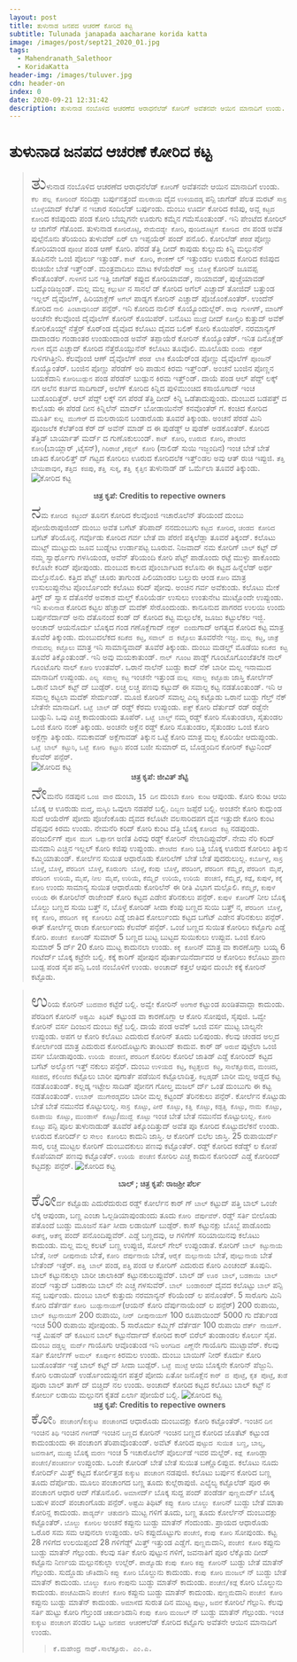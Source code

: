```yaml
---
layout: post
title: ತುಳುನಾಡ ಜನಪದ ಆಚರಣೆ ಕೋರಿದ ಕಟ್ಟ
subtitle: Tulunada janapada aacharane korida katta
image: /images/post/sept21_2020_01.jpg
tags:
  - Mahendranath_Salethoor
  - KoridaKatta
header-img: /images/tuluver.jpg
cdn: header-on
index: 0
date: 2020-09-21 12:31:42
description: ತುಳುನಾಡ ನಂಬೊಳಿದ ಆಚರಣೆದ ಆರಾಧನೆಲೆಡ್ ಕೋರಿಗ್ ಅವೆತನವೇ ಆಯಿನ ಮಾನಾದಿಗೆ ಉಂಡು.
---
```

# ತುಳುನಾಡ ಜನಪದ ಆಚರಣೆ ಕೋರಿದ ಕಟ್ಟ
 
> <span style='font-size: xx-large;'>ತು</span>ಳುನಾಡ ನಂಬೊಳಿದ ಆಚರಣೆದ ಆರಾಧನೆಲೆಡ್ `ಕೋರಿ`ಗ್ ಅವೆತನವೇ ಆಯಿನ ಮಾನಾದಿಗೆ ಉಂಡು. `ಕೆಲ ಪಲ್ಲ ಕೋರಿಂದ್` ಸಂದಿಡ್ಲಾ ಬರ್ಪುನತ್ತಂದೆ `ಮಲರಾಯ` ದೈವ `ಉಳಿಯದಡ್ಕ` ಪನ್ಪಿ ಜಾಗೆಡ್ ಪೆಲತ ಮರಟ್ `ಸಾಸ್ರ ಬೊಳ್ಳೆ`ಯಾದ್ ಕೆಲೆತ್ ನ ಇಚಾರ ಸಂದಿಲೆಡ್ ಬರ್ಪುಂಡು.  ದುಂಬು ಊರ್ದ ಕೋರಿದ  ಕಜಿಪು, ಅವ್ಲ `ಕಟ್ಟದ ಕೋರಿ`ದ ಕಜಿಪುಂದು ಪಂಡ ಕೋರಿ ಬೆಯ್ನಗನೇ ಊರುಗು ಕಮ್ಮೆನ ಗಮೆಸೊಂತುಂಡ್. ಇನಿ ಪೇಂಟೆದ ಕೋರಿಲ್ ಆ ಜಾಗೆನ್ ಗೆತೊಂದ. ತುಳುನಾಡ `ಕೋರಿರೊಟ್ಟಿ`, `ಸೇಮೆದಡ್ಯೇ ಕೋರಿ`, `ಪುಂಡಿದೊಟ್ಟಿಗೆ ಕೋರಿದ ರೆಸ` ಪಂಡ ಅವೆತ ಪುಲ್ಪೆನೊನು ತೆರಿಯಂದಿ ತುಳುವೆರ್ ಏರ್ ಲಾ ಇಪ್ಪಯೆರ್ ಪಂದ್ ಪನೊಲಿ. ಕೋರಿಲೆಡ್ `ಪೆರಡೆ` ಪೊಣ್ಣು ಕೋರಿಯಾಂಡ `ಪೂಂಜೆ` ಪಂಡ ಆಣ್ ಕೋರಿ. ಪೆರಡೆ ತೆತ್ತಿ ದೀದ್ ಕಾಪುಡು ಕುಲ್ಲುದು ಕಿನ್ನಿ ಮಲ್ಪುನೆನ್ ತೂಪಿನನೇ ಒಂಜಿ ಪೊರ್ಲು ಇತ್ತುಂಡ್. `ಕಾಟ್ ಕೋರಿ`, `ಕೇಂಕಣ್` ಲ್ ಇತ್ತುಂಡಲ ಊರುದ ಕೋರಿದ ಕಜಿಪುದ ರುಚಿಯೇ ಬೇತೆ ಇತ್ತ್೦ಡ್. ಮಂತ್ರವಾದಿಲು ಮಾಟ ಕಳೆಯೆರೆದ್ `ಸಾಸ್ರ ಬೊಳ್ಳೆ` ಕೋರಿನ್ ಜೂವಪ್ಪ ಕೌಂತೊಂತೆರ್. `ಗುಳಿಗ`ನ ಬನ ಇತ್ತಿ ಜಾಗೆಡ್ ಕಪ್ಪುದ ಕೋರಿಯಾವಡ್, ನಾಯಾವಡ್, ಪುಚ್ಚೆಯಾವಡ್ ಬದ್ಕೊಂಡಿಜ್ಜಂಡ್. ಮಲ್ಲ ಮಲ್ಲ `ಕಲ್ಲುರ್ಟಿ` ನ ಸಾನಲೆ ಡ್  ಕೋರಿದ ಅಗೆಲ್ ಎಚ್ಚಾದ್ ತೋಜಿದ್ ಬತ್ತುಂಡ ಇಲ್ಲಲ್ ದೈವೊಲೆಗ್, ಹಿರಿಯಾಕ್ಲೆಗ್ `ಅಗೆಲ್` ಪಾಡ್ನಗ ಕೋರಿನ್ ಎಚ್ಚಾದ್ ಪೊಜೊಂಕೊಂತೆರ್. ಉಂದೆನ್ ಕೋರಿದ `ನಾಲಿ ಪಿಂಟಾವುನಿಂದ್` ಪನ್ಪೆರ್. ಇನಿ ಕೋರಿದ ನಾಲಿನ್ ಕೊಯ್ಯೊಂದುಲ್ಲೆರ್. `ರಾವು ಗುಳಿಗ`ಗ್, `ಮಾರಿ`ಗ್ ಅಂಚೆನೇ ಕೆಲವೊಂಜಿ ದೈವೊಲೆಗ್ ಕೋರಿನ್ ಕೊಯಿಪೆರ್. ಬನೊಟು `ಮುದ್ರೆ` ದೀದ್ `ಕೋಲ್ತಿರಿ` ಕುತ್ತುದ್ ಅವೆಕ್ ಕೋರಿಕೊಯ್ದ್ ನೆತ್ತೆರ್ ಕೊರ್ಂಡ ದೈವೊದ ಕಲೊಟು ದೈವದ ಬಲಿಕ್ ಕೋರಿ ಕೊಯಿಪೆರ್. ನರಮಾನ್ಯಗ್ ದಾದಾಂಡಲ ಗಂಡಾಂತರ ಉಂಡುಂದಾಂಡ ಅವೆನ್ ತಪ್ಪಾಯೆರೆ ಕೋರಿನ್ ಕೊಯ್ಯೊಂತೆರ್. ಇನಿತ ದಿನೊಕ್ಲೆಡ್ `ಗುಳಿಗ` ದೈವ ಎಚ್ಚಾದ್ ಕೋರಿದ ನೆತ್ತೆರೊಯ್ಪುನೆನ್ ಕಲೊಟು ತೂವೊಲಿ.  ಮೂಲೊಡು `ಬಿಂದು ನೆತ್ತೆರ್` ಗುಳಿಗಗಿತ್ತೀನಿ. ಕೆಲವೊಂಜಿ ಆಣ್ ದೈವೊಲೆಗ್ `ಪೆರಡೆ ಲಾಕಿ` ಕೊಯೆರ್ಂಡ ಪೊಣ್ಣು ದೈವೊಲೆಗ್ `ಪೂಂಜ`ನ್ ಕೊಯ್ಯೊಂತೆರ್. ಬಂಜಿನ ಪೊಣ್ಣು ಪೆರಡೆಗ್ ಅರಿ ಪಾಡುನ ಕಿರಮ ಇತ್ತ್೦ಡ್. ಅಂಚನೆ ಬಂಜಿನ ಪೊಣ್ಣನ ಬಯಕೆದಾನಿ `ಕೋರಿಬುಡ್ಪುನ` ಪಂಡ ಪೆರಡೆನ್ ಬುಡ್ಪುನ ಕಿರಮ ಇತ್ತ್೦ಡ್. ದಾಯೆ ಪಂಡ ಆಲ್ ಪೆದ್ದ್ ಲಕ್ಕ್ ನಗ ಅಲೆನ ಕರ್ಚಿದ ಸಾದಿಗಾದ್, ಅಲೆಗ್ ಕೋರಿದ ಕಿನ್ನಿದ ಪುಳಿಮುಂಚಿದ ಕಸಾಯೊಗಾದ್ ಇಂಚ ಬುಡೊಂದಿತ್ತೆರ್. ಆಲ್ ಪೆದ್ದ್ ಲಕ್ಕ್ ನಗ ಪೆರಡೆ ತೆತ್ತಿ ದೀದ್ ಕಿನ್ನಿ ಒಡೆತಾದುಪ್ಪುಂಡು. ದುಂಬುದ ಬಡಪತ್ತ್ ದ ಕಾಲೊಡು ಈ ಪೆರಡೆ ದೀನ ಕಿನ್ನಿಲೆನ್ ಮಾರ್ದ್ ಬೋಡಾಯಿನೆನ್ ಕನವೊಂತೆರ್ ಗೆ. ಕಂಚಿದ ಕೋರಿದ ಮೂರ್ತಿ `ಕುಲ್ಲ ಮುಗೇರ್` ದ ಮಲರಾಯನ ಬಂಡಾರೊಡು ತೂವರೆ  ತಿಕ್ಕುಂಡು. ಅಂಚನೆ ಪೆರಡೆ ಮಿನಿ ಪೂಂಜಲೆಕ ಕೆಲೆತ್ಂಡ ಕೆರ್ ದ್ ಅವೆನ್ ಮಾಡ್ ದ ಈ ಪುಡೆಡ್ದ್ ಆ ಪುಡೆಕ್ ಅಡಕೊಂತೆರ್. ಕೋರಿದ ತೆತ್ತಿಡ್ ಬಾರ್ಯಾತ್ ಮರ್ದ್ ದ ಗುಣೊಕುಲುಂಡ್. `ಕಾಟ್ ಕೋರಿ`, `ಊರುದ ಕೋರಿ`, `ಪೇಂಟೆದ ಕೋರಿ`(ಬಾಯ್ಲಾರ್ ,ಟೈಸನ್), `ಗಿರಿರಾಜೆ` ,`ಕಪ್ಪಲ್ ಕೋರಿ` (ನಾಲಿಡ್ ಸುಯಿ ಇಜ್ಜಂದಿನ) ಇಂಚ ಬೇತೆ ಬೇತೆ ಜಾತಿದ ಕೋರಿಲಿತ್ತ್ ದ್ ಗಟ್ಟದ ಕೋರಿಲು ಊರುದ ಕೋರಿದಲೆಕ ಇತ್ತ್೦ಡಲ ಅವು ಆತ್ ರುಚಿ ಇಪ್ಪುಜಿ. `ತೆತ್ತಿ ಬೇಯಿಪಾವುನ`, `ತೆತ್ತಿದ ಕಜಿಪು`, `ತೆತ್ತಿ ಸುಕ್ಕ`, `ತೆತ್ತಿ ಕೈತ್ತಿನ` ತುಳುನಾಡ್ ಡ್ ಒರ್ಮೆಲಾ ತೂವರೆ ತಿಕ್ಕುಂಡು.
![ಕೋರಿದ ಕಟ್ಟ](/images/post/sept21_2020_01.jpg "ಕೋರಿ")
**<center>ಚಿತ್ರ ಕೃಪೆ: Creditis to repective owners</center>**
> <span style='font-size: xx-large;'>ನ</span>ಮ `ಕೋರಿದ ಕಟ್ಟಂದ್` ತೂನಗ ಕೋರಿದ ಕೆಲವೊಂಜಿ ಇಚಾರೊಲೆನ್ ತೆರಿಯಂದೆ ದುಂಬು ಪೋಯೆರಾಪುಜಿಂದ್ ದುಂಬು ಅವೆತ ಬಗೆಟ್ ತೆರಿಪಾದ್ ನನದುಂಬುಗು `ಕಟ್ಟದ ಕೋರಿದ`, `ಚಂಡದ ಕೋರಿದ` ಬಗೆಟ್ ತೆರಿಯೊನ್ಗ. ಗರ್ವೊಡು ಕೋರಿದ ಗರ್ವ ಬೇತೆ ವಾ ಪೆರಣಿ ಪಕ್ಕಿಲೆಡ್ಲಾ ತೂವರೆ ತಿಕ್ಕಂದ್. ಕಲೊಟು ಮುಟ್ಟ್ ಮುಟ್ಟುದು ಜೂವ ಬುಡ್ನೇಟ ಉರ್ಡಾಪಟ್ಟ ಬೂರುವ. ನಿಜವಾದ್ ನಮ ಕೋರಿಗ್ `ಬಾಲ್` ಕಟ್ಟ್ ದ್ ನಮ್ಮ ಸ್ವಾರ್ಥೊಗು ಗಳಸಿಯಂಡ, ಅವೆನ್ ತೆರಿಯಂದಿ ಕೋರಿ ಪೆಟ್ಟ್ ಪಾಡೊಂದು ರಟ್ಟೆ ಮುಳ್ಳು ಹಾಕೊಂದು ಕಲೊಟೇ ಕರಿದ್ ಪೋಪುಂಡು. ದುಂಬುದ ಕಾಲದ ಪೊಂರ್ಬಾಟದ ಕಲೊನು ಈ ಕಟ್ಟದ ಹಿನ್ನೆಲೆಡ್ ಅರ್ಥ ಮಲ್ತೊನೊಲಿ. ಕತ್ತಿದ ಪೆಟ್ಟ್ ಚೂರು ತಾಗುಂಡ ಪಿಲಿಯಾಂಡಲ ಬಲ್ತುರು ಆಂಡ `ಕೋರಿ` ಮಾತ್ರ ಉಸುಲುಪ್ಪುನೇಟ ಪೊಂರ್ಬೊಂದೇ ಕಲೊಟು ಕರಿದ್ ಪೋವು. ಅಂಚಿನ ಗರ್ವ ಅವೆಕುಂಡು. ಕಲೊಟು ಮೇಕೆ ತಿಗ್ತ್ ದ್ ಸ್ವಾಸ ದೆತೊನೆರೆ ಅವಕಾಶ ಮಲ್ತ್ ಕೊರಿಯೆರ್ಡ ಉಸುಲು ಉಂತುನೇಟ ಮುಟ್ಟೊಂದೇ ಉಪ್ಪುಂಡು. ಇನಿ `ತುಳುನಾಡ` ಕೋರಿದ ಕಟ್ಟಲ ಹೆಚ್ಚಾದ್ ಮದೆಕ್ ಸೇರೊಂದುಂಡು. ಕಾನೂನುದ ಪಾಗರದ ಉಲಯಿ ಉಂದು ಬರ್ಪುನೆರ್ದಾದ್ ಅನು ದೆತೊನಂದೆ ಕಂಡ್ ದ್ ಕೋರಿದ ಕಟ್ಟ ಮಲ್ಪುಲೆಕ, ಜೂಜು ಕಟ್ಟುಲೆಕಲ ಇಜ್ಜಿ. ಅಂಚಾದ್ ಆಯನೊರ್ದು ಬೊಕ್ಕದ ಗಂಡ ಗಣೊಕ್ಲೆಗಾದ್  `ನೆತ್ತೆರ್ ಬಿಂದು`ಗಾದ್ ಅಗತ್ಯದ ಕೋರಿದ ಕಟ್ಟ ಮಾತ್ರ ತೂವೆರೆ ತಿಕ್ಕುಂಡು. ದುಂಬುದಲೆಕದ `ಕದಿಕೆದ ಕಟ್ಟ`, `ಸವಾಲ್ ದ ಕಟ್ಟೊಲು` ತೂವರೆನೇ ಇಜ್ಜ. `ಮಲ್ಲ ಕಟ್ಟ`, `ಜಾತ್ರೆ ನೇಮದಲ್ಪ ಕಟ್ಟೊಲು` ಮಾತ್ರ ಇನಿ ಸಾಮಾನ್ಯವಾದ್ ತೂವೆರೆ ತಿಕ್ಕುಂಡು. ದುಂಬು ಮಡಲ್ಡ್ ಮೊಡೆಯಿ `ಕದಿಕೆದ ಕಟ್ಟ` ತೂವೆರೆ ತಿಕ್ಕೊಂತುಂಡ್. ಇನಿ ಅವು ಮಯಕಾತುಂಡ್. `ನಾಲ್ ಗೂಂಟ` ಪಾಡ್ದ್ ಗೂಂಟೊಗೊಂಜೆತಲೆಕ ನಾಲ್ ಗೂಂಟೊಗು ನಾಲ್ `ಕೋರಿ` ಉಂತವೆರ್. ಒರಾನೆ ನಾಲೆನ್ ಬುಡ್ದು ಕಾದ್ ನೆಕ್ ಬಾರೀ ಮಲ್ಲ ಇನಾಮುದ ಮಾನಾದಿಗೆ ಉಪ್ಪುಂಡು. `ಎಲ್ಯ ಸವಾಲ್ದ ಕಟ್ಟ` ಇಂಚನೇ ಇತ್ತುಂಡ `ಮಲ್ಲ ಸವಾಲ್ದ ಕಟ್ಟೊಡು` ಜಾಸ್ತಿ ಕೋರ್ಲೆನ್ ಒರಾನೆ ಬಾಲ್ ಕಟ್ಟ್ ದ್ ಬುಡ್ಪೆರ್. ಲಚ್ಚ ಲಚ್ಚ ಪಣವು ಕಟ್ಟುದ್ ಈ ಸವಾಲ್ದ ಕಟ್ಟ ನಡತೊಂತುಂಡ್. ಇನಿ ಆ ಸವಾಲ್ದ ಕಟ್ಟಲಾ ಮದೆಕ್ ಸೇರ್ದುಂಡ್.  ಮೂಜಿ ಕೋರಿನ್ ಸವಾಲ್ದ ಎಲ್ಯ ಕಟ್ಟೊಡು ಒರಾನೆ ಬುಡ್ದು ಗೆಲ್ತ್ ನೆಕ್ ಬೇತೆನೇ ಮಾನಾದಿಗೆ. `ಒಟ್ಟೆ ಬಾಲ್` ಡ್ ರಡ್ಡ್ ಕೆರಮ ಉಪ್ಪುಂಡು. `ಪತ್ತ್` ಕೋರಿ ದೆರ್ತುದ್ ರಡ್ ರಡ್ಡೆನೇ ಬುಡ್ಪುನಿ. ಒವು ಎಚ್ಚ ಕಾದುಂಡುಂದು ತೂಪೆರ್. `ಒಟ್ಟೆ ಬಾಲ್ಡ್` ನಮ್ಮ ರಡ್ಡ್ ಕೋರಿ ಸೊತುಂಡಲಾ, ಸೈತುಂಡಲ ಒಂಜಿ ಕೋರಿ ನಂಕ್ ತಿಕ್ಕುಂಡು. ಅಂಚನೇ ಅಕ್ಲೆನ ರಡ್ಡ್ ಕೋರಿ ಸೊತುಂಡಲ, ಸೈತುಂಡಲ ಒಂಜಿ ಕೋರಿ ಅಕ್ಲೆಗ್ಲಾ ತಿಕ್ಕುಂಡು. ನಮಕಾವಡ್ ಅಕ್ಲೆಗಾವಡ್ ತಿಕ್ಕುನ ಒಟ್ಟೆ ಕೋರಿ ಮಾತ್ರ ಮಲ್ಲ ಕೊರಿಯೇ ಆದುಪ್ಪುಂಡು. `ಒಟ್ಟೆ ಬಾಲ್ ಕಟ್ಟುನಿ`, `ಒಟ್ಟೆ ಕೋರಿ ಕಟ್ಟುನಿ` ಪಂಡ ಬಜೀ ಸುಮಾರ್ ದ, ಬೊಡ್ಚಂದಿನ ಕೋರಿನ್ ಕಟ್ಟುನಿಂದ್ ಕೆಲವೆರ್ ಪನ್ಪೆರ್.   
![ಕೋರಿದ ಕಟ್ಟ](/images/post/sept21_2020_03.jpg "ಕೋರಿ")
**<center>ಚಿತ್ರ ಕೃಪೆ: ಜೀವಿತ್ ಶೆಟ್ಟಿ</center>**
> <span style='font-size: xx-large;'>ನೇ</span>ಮನೆರಿ ನಡಪುನ `ಒಂಜಿ ವಾರ` ದುಂಬಾ, `15 ದಿನ` ದುಂಬಾ `ಕೋರಿ ಕುಂಟ` ಆಪುಂಡು. ಕೋರಿ ಕುಂಟ ಆಯಿ ಬೊಕ್ಕ ಆ ಊರುಡು `ಮದ್ಮೆ`, `ಮಸ್ಕಿರಿ` ಒವುಲಾ ನಡಪೆರೆ ಬಲ್ಲಿ. `ದಿಬ್ಬಣ` ಜಪ್ಪೆರೆ ಬಲ್ಲಿ. ಅಂಚನೇ ಕೋರಿ ಕುದ್ಪುಂಡ ಸುದೆ ಆಯೆರೆಗ್ ಪೋದು ಪೊಜೆಂಕೊಡು ದೈವದ ಕಲೊಟೇ ವಲಸಾರಿದಪಗ ದೈವ ಇತ್ತುದೇ ಕೋರಿ ಕುಂಟ ದೆಪ್ಪವುನ ಕಿರಮ ಉಂಡು. ನೇಮನೆರಿ ಕರಿದ್ ಕೋರಿ ಕುಂಟ ದೆತ್ತಿ ಬೊಕ್ಕ `ಕೋರಿದ ಕಟ್ಟ` ನಡಪುಂಡು. ಪಂಜುರ್ಲಿಗ್ `ಪೊಸ ಮುಗ ಒಪ್ಪಾನಗ` ಅಣಿತ ಪಿರವು ರಡ್ಡ್ ಕೋರಿನ್ ನೇಲಾದಿಪ್ಪುವೆರ್. ನೇಮ ನೆರಿ ಕರಿದ್ ಮನದಾನಿ ಎಚ್ಚಿನ ಇಲ್ಲಲ್ ಕೋರಿ ಕಜಿಪು ಉಪ್ಪುಂಡು. `ಪೇಂಟೆದ ಕೋರಿ` ಬತ್ತಿ ಬೊಕ್ಕ ಊರುದ ಕೋರಿಲು ತಿಕ್ಕುನ ಕಮ್ಮಿಯಾತುಂಡ್. ಕೋರ್ಲೆನ ಸುಯಿತ ಆಧಾರೊಡು ಕೋರಿಲೆಗ್ ಬೇತೆ ಬೇತೆ ಪುದರುಲುಲ್ಲ. `ಕರ್ಬೊಳ್ಳೆ`, `ಸಾಸ್ರ ಬೊಳ್ಳೆ`, `ಬೊಳ್ಳೆ`, `ಪೆರಡಿಂಗ ಬೊಳ್ಳೆ`, `ಕೊರುಂಗು ಬೊಳ್ಳೆ`, `ಕೆಂಪು ಬೊಳ್ಳೆ`, `ಪೆರಡಿಂಗೆ`, `ಪೆರಡಿಂಗ ಕೆಮ್ಮೈರೆ`, `ಪೆರಡಿಂಗ ಮೈಪೆ`, `ಪೆರಡಿಂಗ ಉರಿಯೆ`, `ಮೈಪೆ`, `ನೀಲ ಮೈಪೆ`, `ಉರಿಯೆ`, `ಕೆಮ್ಮೈರೆ ಉರಿಯೆ`, `ಉರಿಯೆ ಪಂಚಣಿ`, `ಕೆಮ್ಮೈರೆ`, `ಕಡ್ಲೆ`, `ಕುಪುಳೆ`, `ಕಕ್ಕೆ ಕೋರಿ` ಉಂದು ಸಾಮಾನ್ಯ ಸುಯಿತ ಆಧಾರೊಡು ಕೋರಿಲೆನ್ ಈ ರೀತಿ ವಿಭಾಗ ಮಲ್ಪೊಲಿ.  `ಕೆಮ್ಮೈರೆ`, `ಕುಪುಳೆ ಉರಿಯೆ` ಈ ಕೋರಿಲೆನ್ ರಾಜೇಂದ್ ಕೋರಿ ಕಟ್ಟದ ಎಡೇನ ತೆರಿನಕುಲು ಪನ್ಪೆರ್. `ಕುಪುಳ ಕೋರಿ`ಗ್ ನೀಲ ಬೊಕ್ಕ ಬೊಲ್ದು ಬಣ್ಣದ ಸುಯಿ ಬತ್ತ್ ನ, ಬೊಳ್ಳೆ ಕೋರಿಡ್ ಸೀದಾ ಕೆಂಪು ಬಣ್ಣದ ಸುಯಿ ಬತ್ತ್ ನ, `ಪೆರಡಿಂಗ ಬೊಳ್ಳೆ`, `ಕಕ್ಕೆ ಕೋರಿ`, `ಪೆರಡಿಂಗ ಕಕ್ಕೆ ಕೋರಿ`ಲು ಎಡ್ಡೆ ಜಾತಿದ ಕೋರ್ಲುಂದು ಕಟ್ಟದ ಬಗೆಟ್ ಎಡೇನ ತೆರಿನಕುಲು ಪನ್ಪೆರ್. ಈತ್ ಕೋರ್ಲೆನ್ಲ ರಾಜಾ ಕೋರ್ಲುಂದು ಕೆಲವೆರ್ ಪನ್ಪೆರ್. ಒಂಜೆ ಬಣ್ಣದ ಸುಯಿತ ಕೋರಿಲು ಕಟ್ಟೊಗು ಎಡ್ಡೆ ಕೋರಿ.  `ಪಂಚೆಣಿ ಕೋರಿ`ಡ್ ಸುಮಾರ್ 5 ಬಣ್ಣದ ಬುಟ್ಟ ಬುಟ್ಟದ ಸುಯಿಕುಲು ಉಪ್ಪುವ. ಒಂಜಿ ಕೋರಿ  ಸುಮಾರ್ 5 ರ್ದ್ 20 ಕೋರಿ ಮುಟ್ಟ ಕಾದುನಲಾ ಉಂಡು. `ಕಕ್ಕೆ ಕೋರಿ`ನ್ ಮಾತ್ರ ವಾ ಕಾರಣೊಗ್ಲಾ ಬಯ್ಯ 6 ಗಂಟೆರ್ದ್ ಬೊಕ್ಕ ಕಟ್ರೆನೇ ಬಲ್ಲಿ. ಕಕ್ಕೆ ಕಾರಿಗ್ ಪೋಪುನ ಪೊರ್ತಾಯಿನೆರ್ದಾವರ ಆ ಕೋರಿಲು ಕಲೊಟು ಪ್ರಾಣ ಬುಡ್ಪ ಪಂಡ ಸೈಪ ಪನ್ಪಿ ಒಂಜಿ ನಂಬೊಳಿಗೆ ಉಂಡು. ಅಂಚಾದ್ ಕತ್ತಲೆ ಆಪುನ ದುಂಬೇ ಕಕ್ಕೆ ಕೋರಿನ್ ಕಟ್ಟೊಡು. 

> <span style='font-size: xx-large;'>ಉ</span>ರಿಯ ಕೋರಿನ್ `ಬುದವಾರ` ಕಟ್ಟೆರೆ ಬಲ್ಲಿ. ಅವ್ವೇ ಕೋರಿನ್ `ಅಂಗಾರೆ` ಕಟ್ಟುಂಡ ಖಂಡಿತವಾದ್ಲಾ ಕಾದುಂಡು. ಪೆರಡಿಂಗ ಕೋರಿನ್ `ಅಷ್ಟಮಿ ತಿಥಿ`ಟ್ ಕಟ್ಟುಂಡ ವಾ ಕಾರಣೊಗ್ಲಾ ಆ ಕೋರಿ ಸೋಪುಜಿ, ಸೈಪುಜಿ. ಒವ್ವೇ ಕೋರಿನ್ ವರ್ಸ ದಿಂಜುನ ದುಂಬು ಕಟ್ರೆ ಬಲ್ಲಿ. ದಾಯೆ ಪಂಡ ಅವೆಕ್ ಒಂಜಿ ವರ್ಸ ಮುಟ್ಟ ಬಾಲ್ಯನೇ ಉಪ್ಪುಂಡು. ಅಪಗ ಆ ಕೋರಿ ಕಲೊಟು ಎದುರುದ ಕೋರಿನ್ ತೂದು ಬಲಿಪುಂಡು. ಕೆಲವು ಚಂಡದ ಅಲ್ಮದ ಕೋರ್ಲಾಂಡ ಮಾತ್ರ ಎದುರುದ ಕೋರಿದೊಟ್ಟುಗು ತಾಂಟುದ್ ಕಾದುವ.  ಕಾರ್ ಡ್ `ಅರುವೆ` ಪುಟ್ರೆಲಾ ಒಂಜಿ ವರ್ಸ ಬೋಡಾಪುಂಡು. `ಉರಿಯೆ ಪಂಚಣಿ`, `ಪೆರಡಿಂಗೆ` ಕೋರಿಲ ಕೋರಿಲೆ ಜಾತಿಡ್ ಎಡ್ಡೆ ಕೋರಿಂದ್ ಕಟ್ಟದ ಬಗೆಟ್ ಅಲ್ಮೋಗ ಇತ್ತ್ ನಕುಲು ಪನ್ಪೆರ್. ದುಂಬು `ಉಳಿಯದ ಕಟ್ಟ`, `ಕಟ್ಟತ್ತಲದ ಕಟ್ಟ`, `ಸಾಲೆತ್ತೂರುದ`, `ಮಂಚಿದ`, `ಸಜಿಪದ`, `ಕೆಲಿಂಜೆದ` ಕಟ್ಟೊಲು ಬಾರೀ ಪುಗಾರ್ತೆ ಪಡೆಯಿನ ಕಟ್ಟೊಲಾದಿತ್ತ. `ಕಲ್ಲಡ್ಕ`ಡ್ ಬಾರೀ ಮಲ್ಲ ಅಡ್ಡದ ಕಟ್ಟ ನಡತೊಂತುಂಡ್. ಕಲ್ಲಡ್ಕ ಇಟ್ಟೇಲ ಸಾದಿಡ್ ಪೋನಗ ಗೋಲ್ತ ಮಜಲ್ ರ್ದ್ ಒಂತೆ ದುಂಬುಗು ಈ ಕಟ್ಟ ನಡತೊಂತುಂಡ್. `ಉಬಾರ್ ಮುಗೇರಡ್ಕ`ದಲ ಬಾರೀ ಮಲ್ಲ ಕಟ್ಟಂದ್ ತೆರಿನಕುಲು ಪನ್ಪೆರ್. ಕೋರ್ಲೆನ ಕೊಟ್ಟುಡು ಬೇತೆ ಬೇತೆ ನಮುನೆದ ಕೊಟ್ಟುಲುಲ್ಲ. `ಸಾಸ್ರ ಕೊಟ್ಟು`, `ಪೀರೆ ಕೊಟ್ಟು`, `ಕತ್ತಿ ಕೊಟ್ಟು`, `ಕಡ್ಪತ್ತಿ ಕೊಟ್ಟು`, `ನಾಮ ಕೊಟ್ಟು`, `ರೂಪಾಯಿ ಕೊಟ್ಟು`, `ಮುಂಡಾಸ್ ಕೊಟ್ಟು`/`ಮುದ್ದೆ ಕೊಟ್ಟು` ಇಂಚ ಬೇತೆ ಬೇತೆ  ನಮುನೆದ ಕೊಟ್ಟುಲುಲ್ಲ. `ಕೋರಿ ಕೊಟ್ಟು` ಪನ್ಪಿ ಪೂಲ ತುಳುನಾಡುಡ್ ತೂವೆರೆ ತಿಕ್ಕೊಂದಿತ್ತುದ್ ಅವೆತ ಪೂ ಕೋರಿದ ಕೊಟ್ಟುದಲೆಕನೆ ಉಂಡು. ಊರುದ ಕೋರಿರ್ದ್ ಲ `ಸೇಲಂ ಕೋರಿ`ಲು ಕಾದುನಿ ಜಾಸ್ತಿ. ಆ ಕೋರಿಗ್ ಬಿಲೆಲ ಜಾಸ್ತಿ. 25 ರುಪಾಯಿರ್ದ್ ಸಾರ, ಲಚ್ಚ ಮುಟ್ಟಲ ಕೋರಿಗ್ ದುಂಬುದಕುಲು ಪಣವು ಕಟ್ಟೊಂತೆರ್. ರಡ್ಡ್ ಕೋರಿದ ಕಡೆಡ್ಡ್ ಲ ಕೋಪೆ ಕೊಪೆಯಾದ್ ಪಣವು ಕಟ್ಟೊಂತೆರ್. `ಉರಿಯೆ ಪಂಚೆಣಿ` ಕೋರಿಲ ಎಚ್ಚ ಕಾದುನ ಕೋರಿಂದ್ ಎಡ್ಡೆ ಕೋರಿಂದ್ ಕಟ್ಟದಕ್ಲು ಪನ್ಪೆರ್. 
![ಕೋರಿದ ಕಟ್ಟ](/images/post/Oct2020/10_1.jpg "ಕೋರಿ")
**<center>ಬಾಲ್ ; ಚಿತ್ರ ಕೃಪೆ: ರಾಜಶ್ರೀ ಪೆರ್ಲ</center>**
> <span style='font-size: xx-large;'>ಕೋ</span>ರ್ದ ಕಟ್ಟೊಡು ಎದುರೆದುರುದ ರಡ್ಡ್ ಕೋರ್ಲೆನ ಕಾರ್ ಗ್ `ಬಾಲ್` ಕಟ್ಟುದ್ ಪತ್ತಿ ಬಾಲ್ ಒಂಜೇ ಲೆಕ್ಕ ಆಪುಂಡಾ, ಬಣ್ಣ ಎಂಚಾ ಓಲ್ಬಡಿಯಾಪುಂಡುಂದು ತೂದು `ಕೋರಿ ದೆರ್ಪುವೆರ್`. ರಡ್ಡ್ ಸರ್ತಿ ಬೀಲೊಡು ಪತೊಂದೆ ಬುಡ್ದು ಮೂಜನೆ ಸರ್ತಿ ಸೀದಾ ಲಡಾಯಿಗ್ ಬುಡ್ಪೆರ್. ಕಾಸ್ ಕಟ್ಟುನಕ್ಲು ಬೊಬ್ಬೆ ಪಾಡೊಂದು `ಈತೆನ್ನ`, `ಆತೆನ್ನ` ಪಂದ್ ಪನೊಂದಿಪ್ಪುವೆರ್. ಎಡ್ಡೆ ಬಣ್ಣದವು, ಆ ಗಳಿಗೆಗ್ ಸರಿಯಾಯಿನವು ಕಲೊಟು ಕಾದುಂಡು. ಮಲ್ಲ ಮಲ್ಲ ಕಲಟ್ ಬಣ್ಣ ಉಪ್ಪುಜಿ, ಸೋಲ್ ಗೇಲ್ ಉಪ್ಪುಂಡಾತೆ. ಕೋರಿಗ್ `ಬಾಲ್ ಕಟ್ಟುನಾಯೆ` ಬೇತೆ, `ನೀರ್ ದೀಪುನಾಯೆ` ಬೇತೆ, `ಕೋರಿ ದೆರ್ಪುನಾಯೆ` ಬೇತೆ, `ಆರೈಕೆ ಮಲ್ಪುನಾಯೆ` ಬೇತೆ, `ಪೊಲ್ಲುನಾಯೆ` ಬೇತೆ ಬೇತೆಂದ್ ಇತ್ತೆರ್. `ಪತ್ತಿ ಬಾಲ್` ಪಂಡ, `ಪತ್ತಿ` ಪಂಡ ಆ ಕೋರಿಗ್ ಎದುರುದ ಕೋರಿ ಎಂಚಂದ್ ತೂಪುನಿ. ಬಾಲ್ ಕಟ್ಟುನಕುಲ್ಲಾ ಬಾರೀ ಚಾಲಾಕಿಡ್ ಕಟ್ಟುನಕುಲುಪ್ಪುವೆರ್. ಬಾಲ್ ಡ್ `ಊರ ಬಾಲ್`, `ಬಡಕಾಯಿ ಬಾಲ್` ಪಂದ್ ಇತ್ತುದ್ ಬಡಕಾಯಿ ಬಾಲ್ ನೇ ಎಚ್ಚ ಗಳಸುವೆರ್. `ಬಾಲ್ ಬಂಡಾರಂದ್` ದೈವದ ಕಲೊಟ್ಟು `ಬಾಲ್` ಪನ್ಪಿ ಸವ್ದ ಬರ್ಪುಂಡು. ದುಂಬು ಬಾಲ್ ಕುತ್ತುದು ನರಮಾನ್ಯನ್ ಕೆರಿಯೆಂದ್ ಲ ಪನೊಂತೆರ್. 5 ಸಾರೊಗು ಮಿನಿ ಕೋರಿ ದೆರ್ತೆರ್ಡ `ಕೋರಿ ಬುಡ್ಪುನಾಯಗ್`(ಆಯನ್ ಕೋರಿ ದೆರ್ಪುನಾಯೆಂದ್ ಲ ಪನ್ಪೆರ್) 200 ರುಪಾಯಿ, `ಬಾಲ್ ಕಟ್ಟುನಾಯಗ್` 200 ರುಪಾಯಿ, `ನೀರ್ ದೀಪುನಾಯಗ್` 100 ರೂಪಾಯಿಂದ್ 5000 ಗು ದೆರ್ತುಂಡ ಇಂಚ 500 ರುಪಾಯಿ ಪೋಪುಂಡು. 5 ಸಾರೊರ್ದು ಕಮ್ಮಿಗ್ ದೆರ್ತೆರ್ಡ 100 ರುಪಾಯಿ `ದೆರ್ತ್ ನಾಯಗ್`. ಇತ್ತೆ ಮಿಷನ್ ಡ್ ಕೂಟುನ ಬಾಲ್ ಕಟ್ಟುನೆರ್ದಾದ್ ಕೋರಿದ ಕಾರ್ ಬಿರೆಲ್ ತುಂಡಾಂಡಲ ಕೊರ್ಲು ಸೈಪ. ದುಂಬು `ದಡ್ಡಲ್ದ ಮರ್ದ್` ಗಾಯೊಗು ಆವೊಂತುಂಡ ಇನಿ `ಅಂಗಡಿದ ಎಣ್ಣೆ`ನೇ ಗಾಯೊಗು ಮುಟ್ಟಾವೆರ್. ಕೆಲವು ಸರ್ತಿ ಕೋರ್ಲೆಗ್ `ಅಮಲ್ ಕೊರ್ಪುನ` ಕಿರಮಲ ಉಂಡು. ದುಂಬು ಬಾಯಿಗ್ ನೀರ್ ಕೊರ್ದು ಕೋರಿ ಬುಡೊಂತೆರ್ಡ ಇತ್ತೆ ಬಾಲ್ ಕಟ್ಟ್ ದ್ ಸೀದಾ ಬುಡ್ಪೆರ್. `ಒಟ್ಟೆ ಮುಟ್ಟೆ` ಆಯಿ ಬೊಕ್ಕನೇ ಕೋರಿನ್ ಪೆಜ್ಜುನಿ. ಕೋರಿ ಲಡಾಯಿಡ್ ಉರ್ಡೊಂದುಪ್ಪುನಗ ಪತ್ತರೆ ಪೋದು ಏತೋ ಜನೊಕ್ಲೆನ `ಕಾರ್ ದ ಪೊಟ್ಟೆ`, `ಕೈತ ಪೊಟ್ಟೆ`, `ತುಡೆ` ಪೂರಾ ಬಾಲ್ ತಾಗ್ ದ್ ಬಿಚ್ಚಿದ್ ನಲ ಉಂಡು. ಅಂಚಾದ್ ಕೋರಿದ ಕಟ್ಟದ ಕಲೊಟು ಬಾಲ್ ಕಟ್ಟ್ ನ ಕೋರ್ಲು ಲಡಾಯಿ ಮಲ್ಪುನಗ ಕೈತಡೆ ಏರ್ಲಾ ಪೋಯೆರೆ ಬಲ್ಲಿ. 
![ಕೋರಿದ ಕಟ್ಟ](/images/post/sept21_2020_02.jpg "ಕೋರಿ")
**<center>ಚಿತ್ರ ಕೃಪೆ: Creditis to repective owners</center>**
> <span style='font-size: xx-large;'>`ಕೋ`</span>`ರಿ ಪಂಚಾಂಗ`/`ಕುಕ್ಕುಟ ಪಂಚಾಂಗ`ದ ಆಧಾರೊಡು ದುಂಬುದಕ್ಲು ಕೋರಿ ಕಟ್ಟೊಂತೆರ್. ಇಂಚಿನ `ದಿನ` ಇಂಚಿನ `ತಿಥಿ` ಇಂಚಿನ `ಗಳಿಗೆ`ಡ್ ಇಂಚಿನ `ಬಣ್ಣ`ದ ಕೋರಿನ್ ಇಂಚಿನ ಬಣ್ಣದ ಕೋರಿದ ಜೊತೆಟ್ ಕಟ್ಟುಂಡ ಕಾದುಂಡುಂದು ಈ ಪಂಚಾಂಗ ತೆರಿಪಾವೊಂತುಂಡ್. ಅವೆಟ್ ಕೋರಿದ `ಪುಟ್ಟುದ ಸುಯಿತ ಬಣ್ಣ`, `ಬಾಲ್ಯ`, `ಜವನಾತಿಗೆ`, `ಮುಪ್ಪು` ಬೊಕ್ಕ `ಮರಣ` ಇಂಚ 5 ಇಚಾರೊಲೆನ್ ಪೊರ್ಲುಡೆ ಇವರ ಮಲ್ದೆರ್. `ಕಡ್ಲೆ ಕೋರಿ`ಡ್ಲಾ `ಪಂಚೆಣಿ/ಪಂಚವರ್ಣ` ಉಪ್ಪುಂಡು. ಒಂಜೇ ಕೋರಿಡ್ ಬೇತೆ ಬೇತೆ ಸುಯಿತ ಬಣ್ಣೊಲಿಪ್ಪುವ. ಕಲೊಟು ನೂದು ಕೋರಿರ್ದ್ ಮಿತ್ತ್ ಕಟ್ಟದ ಕೋರ್ಲಿತ್ತಡ `ಕುಕ್ಕುಟ ಪಂಚಾಂಗ` ನಡಪುಜಿ. ಕಲೊಟು ಬರ್ಪುನ ಕೋರಿದ ಬಣ್ಣ ತೂದು ದೆರ್ಪೊಡು. ಮೂಲು ಪಂಚಾಂಗದ ಬಣ್ಣ ತೂದು ಕುಲ್ಲೆರಾಪುಜಿ. ಎಲ್ಯೆಲ್ಯ ಕಟ್ಟೊಲೆಡ್ ಪೂರ ಈ ಪಂಚಾಂಗ ಆಧಾರ ಆದ್ ಗೆತೊನೊಲಿ. `ಅಮಾಸೆ`ರ್ದ್ ಬೊಕ್ಕ ಸುದ್ದ ಪಂದ್ ಪಂಡೆರ್ಡ `ಪುಣ್ಣಮೆ`ರ್ದ್ ಬೊಕ್ಕ ಬಹುಳ ಪಂದ್ ಪಂಚಾಂಗೊಡು ಪನ್ಪೆರ್.  `ಅಷ್ಟೆಮಿ` ತಿಥಿಟ್ `ಕಪ್ಪು ಕೋರಿ` `ಬೊಲ್ದು ಕೋರಿ`ನ್ ಬುಡ್ದು ಬೇತೆ ಮಾತಾ ಕೋರಿನ್ಲ ಕಾದುಂಡು. `ಪಾಡ್ಯರ್ದ್ ಚತುರ್ದಶಿ` ಮುಟ್ಟ ಗಳಿಗೆ ತೂದು, ಬಣ್ಣ ತೂದು ಕೋರ್ಲೆನ್ ದುಂಬುದಕ್ಲು ಕಟ್ಟೊಂತೆರ್. `ಬೊಲ್ದು ಕೋರಿಲ` ಅಂಚನೆ ಕಪ್ಪುನು ಬುಡ್ದು ಮಾತೆನ್ ಗೆಂದುಂಡು. ಪ್ರಾಯದ ಆಧಾರೊಡು ಒರೊರ ಸಮ ಸಮ ಆಪುನಲಾ ಉಪ್ಪುಂಡು. ಆನಿ ಕಪ್ಪುದೊಟ್ಟುಗು `ಪಂಚೆಣಿ`, `ಕೆಂಪು ಕೋರಿ` ಸೋಪುಂಡು. ಕಟ್ಟ 28 ಗಳಿಗೆದ ಉಲಯಿಪ್ಪಂದೆ 28 ಗಳಿಗೆಡ್ದ್ ಮಿತ್ತ್ ಇತ್ತುಂಡ ಎಡ್ಡೆಗೆ. `ಪುಣ್ಣಮೆ`ದಾನಿ, `ಪಂಚೆಣಿ ಕೋರಿ` ಕಪ್ಪುನು ಬುಡ್ದು ಮಾತೆನ್ ಗೆಲ್ಪುಂಡು. ಕೆಲವು ಸರ್ತಿ ಕೋರಿ ಪುಟ್ಟುನ ಗಳಿಗೆ, ಜವನಾತಿಗೆ ಪೂರ ಲೆಕ್ಕೊಡು ದೀದ್ ಕಟ್ಟೊನು ನಿರ್ಣಯ ಮಲ್ಪುನಕುಲ್ಲಾ ಉಲ್ಲೆರ್. `ಪಾಡ್ಯೊ`ಡು `ಕೆಂಪು ಕೋರಿ` `ಕಪ್ಪು ಕೋರಿ`ನ್ ಬುಡ್ದು ಬೇತೆ ಮಾತೆನ್ ಗೆಲ್ಪುಂಡು. ಸುದ್ದೊಡು `ಚೌತಿ`ದಾನಿ `ಕಪ್ಪು ಕೋರಿ` ಬೊಲ್ದುನು ಕಾದುಂಡು. `ಕೆಂಪು ಕೋರಿ` `ಮಂಜಲ್` ನ್ ಬುಡ್ದು ಬೇತೆ ಮಾತೆನ್ ಕಾದುಂಡು. `ಬೊಲ್ದು ಕೋರಿ` `ಕೆಂಪು`ನು ಬುಡ್ದು ಮಾತೆನ್ ಕಾದುಂಡು. `ಪಂಚೆಣಿ/ಕಡ್ಲೆ` ಕೋರಿ ಬೊಲ್ದುನು ಕಾದುಂಡು. `ಪಂಚೆಮಿ`ದಾನಿ `ಪಂಚೆಣಿ ಕೋರಿ` ಕಪ್ಪುನು ಬುಡ್ದು ಮಾತೆನ್ ಕಾದುಂಡು. `ಪುಣ್ಣಮೆ`ದಾನಿ `ಪಂಚೆಣಿ ಕೋರಿ` ಕಪ್ಪುನು ಬುಡ್ದು ಮಾತೆನ್ ಕಾದುಂಡು. `ಅಮಾಸೆ`ದ ಸುರುತ ದಿನ ಮುಟ್ಟ `ಪುಟ್ಟು`, `ಜವನೆ` ಕೋರಿಲೆ ಗೆಲ್ಪುನಿ. ಕೆಲವು ಸರ್ತಿ ಹುಟ್ಟು ಕೋರಿ ಗೆಲ್ತುಂಡ `ಚತುರ್ದಶಿ`ದಾನಿ `ಕೆಂಪು ಕೋರಿ` `ಮಂಜಲ್` ನ್ ಬುಡ್ದು ಮಾತೆನ್ ಗೆಲ್ಪುಂಡು. ಇಂಚ `ಕುಕ್ಕುಟ ಪಂಚಾಂಗ` ಪಂಡಲ ಒಟ್ಟು `ಜನಪದ ಆಚರಣೆ`ಲೆಡ್ ಕೋರಿದ ಕಟ್ಟೊಗು ಅವೆತನೇ ಆಯಿನ ಮಾನಾದಿಗೆ ಉಂಡು.
>> `ಕೆ.ಮಹೇಂದ್ರ ನಾಥ್.ಸಾಲೆತ್ತೂರು. ಎಂ.ಎ.`


